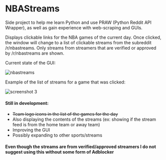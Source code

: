 # NBAStreams

Side project to help me learn Python and use PRAW (Python Reddit API Wrapper), as well as gain experience with web-scraping and GUIs.

Displays clickable links for the NBA games of the current day. Once clicked, the window will change to a list of clickable
streams from the subreddit /r/nbastreams. Only streams from streamers that are verified or approved by /r/nbastreams are shown.

Current state of the GUI:

![nbastreams](https://user-images.githubusercontent.com/26533234/32802957-f2c24a94-c94f-11e7-83ec-02423f63d75c.png)

Example of the list of streams for a game that was clicked:

![screenshot 3](https://user-images.githubusercontent.com/26533234/32869073-1a7a9ef8-ca43-11e7-8384-950e33cd8cb8.png)

#### Still in development:<s>
* Team logo icons in the list of the games for the day </s>
* Also displaying the contents of the streams (ex: showing if the stream feed is from the home team or away team)
* Improving the GUI
* Possibly expanding to other sports/streams

#### Even though the streams are from verified/approved streamers I do not suggest using this without some form of Adblocker
